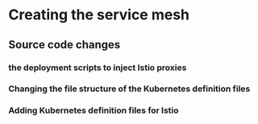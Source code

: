 # Creating the service mesh
## Source code changes 
### the deployment scripts to inject Istio proxies
### Changing the file structure of the Kubernetes definition files
### Adding Kubernetes definition files for Istio 
